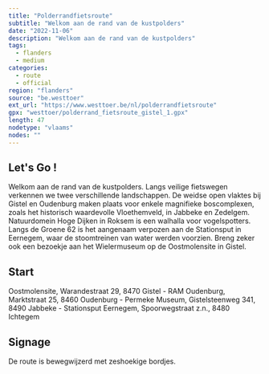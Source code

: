 ```yaml
---
title: "Polderrandfietsroute"
subtitle: "Welkom aan de rand van de kustpolders"
date: "2022-11-06"
description: "Welkom aan de rand van de kustpolders" 
tags:
  - flanders
  - medium
categories: 
  - route
  - official
region: "flanders"
source: "be.westtoer"
ext_url: "https://www.westtoer.be/nl/polderrandfietsroute"
gpx: "westtoer/polderrand_fietsroute_gistel_1.gpx"
length: 47
nodetype: "vlaams"
nodes: ""
---
```


## Let's Go !

Welkom aan de rand van de kustpolders. Langs veilige fietswegen verkennen we twee verschillende landschappen. De weidse open vlaktes bij Gistel en Oudenburg maken plaats voor enkele magnifieke boscomplexen, zoals het historisch waardevolle Vloethemveld, in Jabbeke en Zedelgem. Natuurdomein Hoge Dijken in Roksem is een walhalla voor vogelspotters. Langs de Groene 62 is het aangenaam verpozen aan de Stationsput in Eernegem, waar de stoomtreinen van water werden voorzien. Breng zeker ook een bezoekje aan het Wielermuseum op de Oostmolensite in Gistel.

## Start 

Oostmolensite, Warandestraat 29, 8470 Gistel - RAM Oudenburg, Marktstraat 25, 8460 Oudenburg - Permeke Museum, Gistelsteenweg 341, 8490 Jabbeke - Stationsput Eernegem, Spoorwegstraat z.n., 8480 Ichtegem

## Signage

De route is bewegwijzerd met zeshoekige bordjes.